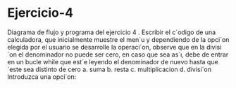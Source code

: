# Ejercicio-4
Diagrama de flujo y programa del ejercicio 4
. Escribir el c´odigo de una calculadora, que inicialmente muestre el men´u y dependiendo de la
opci´on elegida por el usuario se desarrolle la operaci´on, observe que en la divisi´on el denominador no puede ser cero, en caso que sea as´ı, debe de entrar en un bucle while que est´e leyendo
el denominador de nuevo hasta que ´este sea distinto de cero
a. suma
b. resta
c. multiplicacion
d. divisi´on
Introduzca una opci´on:
